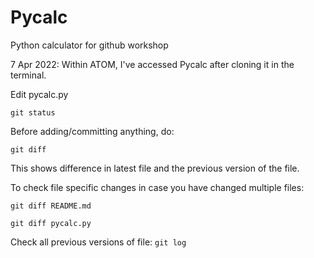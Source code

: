 # Pycalc
Python calculator for github workshop

7 Apr 2022: Within ATOM, I've accessed Pycalc after cloning it in the terminal.

Edit pycalc.py

`git status`

Before adding/committing anything, do:

`git diff`

This shows difference in latest file and the previous version of the file.

To check file specific changes in case you have changed multiple files:

`git diff README.md`

`git diff pycalc.py`

Check all previous versions of file:
`git log`
